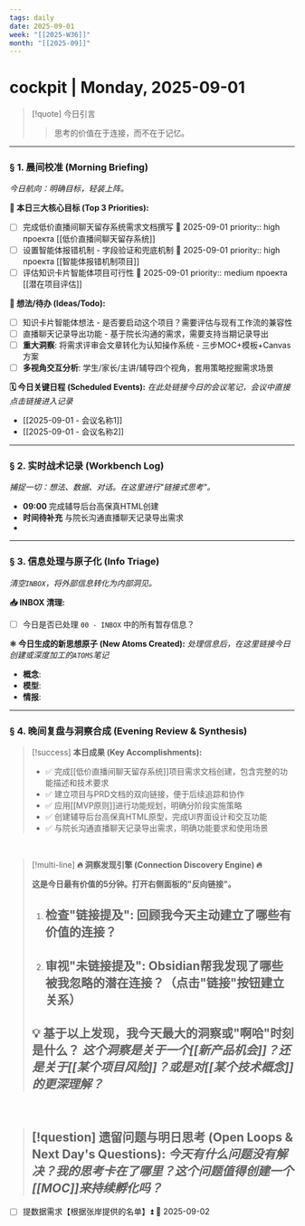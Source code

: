 ```yaml
---
tags: daily
date: 2025-09-01
week: "[[2025-W36]]"
month: "[[2025-09]]"
---
```


# cockpit | Monday, 2025-09-01

> [!quote] 今日引言
> > 思考的价值在于连接，而不在于记忆。

---

### § 1. 晨间校准 (Morning Briefing)
*今日航向：明确目标，轻装上阵。*

**🎯 本日三大核心目标 (Top 3 Priorities):**
- [ ] 完成低价直播间聊天留存系统需求文档撰写 📅 2025-09-01 priority:: high  проекта [[低价直播间聊天留存系统]]
- [ ] 设置智能体报错机制 - 字段验证和兜底机制 📅 2025-09-01 priority:: high  проекта [[智能体报错机制项目]]
- [ ] 评估知识卡片智能体项目可行性 📅 2025-09-01 priority:: medium  проекта [[潜在项目评估]]

**💭 想法/待办 (Ideas/Todo):**
- [ ] 知识卡片智能体想法 - 是否要启动这个项目？需要评估与现有工作流的兼容性
- [ ] 直播聊天记录导出功能 - 基于院长沟通的需求，需要支持当期记录导出
- [ ] **重大洞察**: 将需求评审会文章转化为认知操作系统 - 三步MOC+模板+Canvas方案
- [ ] **多视角交互分析**: 学生/家长/主讲/辅导四个视角，套用策略挖掘需求场景 

**🗓️ 今日关键日程 (Scheduled Events):**
*在此处链接今日的会议笔记，会议中直接点击链接进入记录*
- [[2025-09-01 - 会议名称1]]
- [[2025-09-01 - 会议名称2]]

---

### § 2. 实时战术记录 (Workbench Log)
*捕捉一切：想法、数据、对话。在这里进行"链接式思考"。*

- **09:00** 完成辅导后台高保真HTML创建
- **时间待补充** 与院长沟通直播聊天记录导出需求
- 

---

### § 3. 信息处理与原子化 (Info Triage)
*清空`INBOX`，将外部信息转化为内部洞见。*

**📥 INBOX 清理:**
- [ ] 今日是否已处理 `00 - INBOX` 中的所有暂存信息？

**⚛️ 今日生成的新思想原子 (New Atoms Created):**
*处理信息后，在这里链接今日创建或深度加工的`ATOMS`笔记*
- **概念**: 
- **模型**: 
- **情报**: 

---

### § 4. 晚间复盘与洞察合成 (Evening Review & Synthesis)

> [!success] **本日成果 (Key Accomplishments):**
> - ✅ 完成[[低价直播间聊天留存系统]]项目需求文档创建，包含完整的功能描述和技术要求
> - ✅ 建立项目与PRD文档的双向链接，便于后续追踪和协作
> - ✅ 应用[[MVP原则]]进行功能规划，明确分阶段实施策略
> - ✅ 创建辅导后台高保真HTML原型，完成UI界面设计和交互功能
> - ✅ 与院长沟通直播聊天记录导出需求，明确功能要求和使用场景 

<br>

> [!multi-line] **🔥 洞察发现引擎 (Connection Discovery Engine) 🔥**
> 
> **这是今日最有价值的5分钟。打开右侧面板的"反向链接"。**
> 
> 1. **检查"链接提及"**: 回顾我今天主动建立了哪些有价值的连接？
>    - 
> 
> 2. **审视"未链接提及"**: Obsidian帮我发现了哪些被我忽略的潜在连接？（点击"链接"按钮建立关系）
>    - 
> 
> **💡 基于以上发现，我今天最大的洞察或"啊哈"时刻是什么？**
> *这个洞察是关于一个[[新产品机会]]？还是关于[[某个项目风险]]？或是对[[某个技术概念]]的更深理解？*
> - 
> 


<br>

> [!question] **遗留问题与明日思考 (Open Loops & Next Day's Questions):**
> *今天有什么问题没有解决？我的思考卡在了哪里？这个问题值得创建一个[[MOC]]来持续孵化吗？*
> -

- [ ] 提数据需求【根据张岸提供的名单】⏫ 📅 2025-09-02 